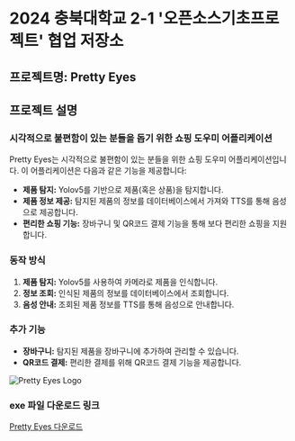 # 2024 충북대학교 2-1 '오픈소스기초프로젝트' 협업 저장소

## 프로젝트명: Pretty Eyes

## 프로젝트 설명
### 시각적으로 불편함이 있는 분들을 돕기 위한 쇼핑 도우미 어플리케이션

Pretty Eyes는 시각적으로 불편함이 있는 분들을 위한 쇼핑 도우미 어플리케이션입니다. 이 어플리케이션은 다음과 같은 기능을 제공합니다:

- **제품 탐지:** Yolov5를 기반으로 제품(혹은 상품)을 탐지합니다.
- **제품 정보 제공:** 탐지된 제품의 정보를 데이터베이스에서 가져와 TTS를 통해 음성으로 제공합니다.
- **편리한 쇼핑 기능:** 장바구니 및 QR코드 결제 기능을 통해 보다 편리한 쇼핑을 지원합니다.

### 동작 방식
1. **제품 탐지:** Yolov5를 사용하여 카메라로 제품을 인식합니다.
2. **정보 조회:** 인식된 제품의 정보를 데이터베이스에서 조회합니다.
3. **음성 안내:** 조회된 제품 정보를 TTS를 통해 음성으로 안내합니다.

### 추가 기능
- **장바구니:** 탐지된 제품을 장바구니에 추가하여 관리할 수 있습니다.
- **QR코드 결제:** 편리한 결제를 위해 QR코드 결제 기능을 제공합니다.

![Pretty Eyes Logo](https://github.com/Hoogdle/2-1_OS_PROJECT/assets/129059558/16d66559-5cc4-456a-80c0-6d97e7a9f857)

### exe 파일 다운로드 링크
[Pretty Eyes 다운로드](https://drive.google.com/drive/folders/1CjGqLcs7YoofUFtsGzbzXvhj4OyA_nu9)
